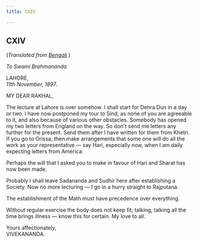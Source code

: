```yaml
---
title: CXIV

---
```





  

  


## CXIV

(*Translated from [Bengali](b8384e8114.pdf)* )

*To Swami Brahmananda*

LAHORE,  
*11th November, 1897*.

MY DEAR RAKHAL,

The lecture at Lahore is over somehow. I shall start for Dehra Dun in a
day or two. I have now postponed my tour to Sind, as none of you are
agreeable to it, and also because of various other obstacles. Somebody
has opened my two letters from England on the way. So don't send me
letters any further for the present. Send them after I have written for
them from Khetri. If you go to Orissa, then make arrangements that some
one will do all the work as your representative — say Hari, especially
now, when I am daily expecting letters from America.

Perhaps the will that I asked you to make in favour of Hari and Sharat
has now been made.

Probably I shall leave Sadananda and Sudhir here after establishing a
Society. Now no more lecturing — I go in a hurry straight to Rajputana.

The establishment of the Math must have precedence over everything.

Without regular exercise the body does not keep fit; talking, talking
all the time brings illness — know this for certain. My love to all.

Yours affectionately,  
VIVEKANANDA.


